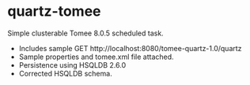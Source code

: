 # quartz-tomee

Simple clusterable Tomee 8.0.5 scheduled task.

* Includes sample GET http://localhost:8080/tomee-quartz-1.0/quartz
* Sample properties and tomee.xml file attached.
* Persistence using HSQLDB 2.6.0
* Corrected HSQLDB schema.
